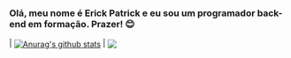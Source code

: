 ### Olá, meu nome é Erick Patrick e eu sou um programador back-end em formação. Prazer! 😊

| <a href=""><img align="center" src="https://github-readme-stats.vercel.app/api?username=Homura-san&show_icons=true&include_all_commits=true&theme=buefy&hide_border=true" alt="Anurag's github stats" /></a> | <a href=""><img align="center" src="https://github-readme-stats.vercel.app/api/top-langs/?username=Homura-san&layout=compact&theme=buefy&hide_border=true" /></a> 



<!-- ![Homura-san GitHub stats](https://github-readme-stats.vercel.app/api?username=Homura-san&show_icons=true&theme=transparent)
[![Top Langs](https://github-readme-stats.vercel.app/api/top-langs/?username=Homura-san)](https://github.com/Homura-san/github-readme-stats) -->

